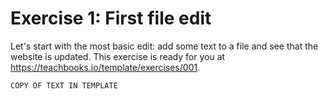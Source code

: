 # Exercise 1: First file edit

Let's start with the most basic edit: add some text to a file and see that the website is updated. This exercise is ready for you at https://teachbooks.io/template/exercises/001.

`COPY OF TEXT IN TEMPLATE`
